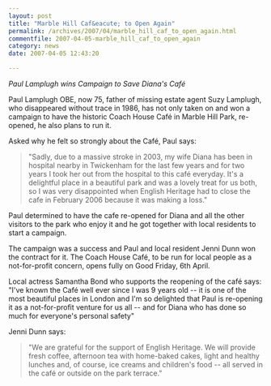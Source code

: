 ```yaml
---
layout: post
title: "Marble Hill Caf&eacute; to Open Again"
permalink: /archives/2007/04/marble_hill_caf_to_open_again.html
commentfile: 2007-04-05-marble_hill_caf_to_open_again
category: news
date: 2007-04-05 12:43:20

---
```


*Paul Lamplugh wins Campaign to Save Diana's Caf&eacute;*

Paul Lamplugh OBE, now 75, father of missing estate agent Suzy Lamplugh, who disappeared without trace in 1986, has not only taken on and won a campaign to have the historic Coach House Caf&eacute; in Marble Hill Park, re-opened, he also plans to run it.

Asked why he felt so strongly about the Caf&eacute;, Paul says:

> "Sadly, due to a massive stroke in 2003, my wife Diana has been in hospital nearby in Twickenham for the last few years and for two years I took her out from the hospital to this caf&eacute; everyday. It's a delightful place in a beautiful park and was a lovely treat for us both, so I was very disappointed when English Heritage had to close the cafe in February 2006 because it was making a loss."

Paul determined to have the cafe re-opened for Diana and all the other visitors to the park who enjoy it and he got together with local residents to start a campaign.

The campaign was a success and Paul and local resident Jenni Dunn won the contract for it. The Coach House Caf&eacute;, to be run for local people as a not-for-profit concern, opens fully on Good Friday, 6th April.

Local actress Samantha Bond who supports the reopening of the caf&eacute; says: "I've known the Caf&eacute; well ever since I was 9 years old -- it is one of the most beautiful places in London and I'm so delighted that Paul is re-opening it as a not-for-profit venture for us all -- and for Diana who has done so much for everyone's personal safety"

Jenni Dunn says:

> "We are grateful for the support of English Heritage. We will provide fresh coffee, afternoon tea with home-baked cakes, light and healthy lunches and, of course, ice creams and children's food -- all served in the caf&eacute; or outside on the park terrace."
